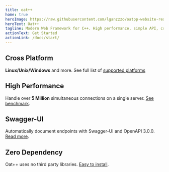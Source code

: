 ```yaml
---
title: oat++
home: true
heroImage: https://raw.githubusercontent.com/lganzzzo/oatpp-website-res/master/logo.png
heroText: Oat++
tagline: Modern Web Framework for C++. High performance, simple API, cross platform, zero dependency.
actionText: Get Started
actionLink: /docs/start/
---
```


<seo/>

<div class="features">
  <div class="feature">
    <h2>Cross Platform</h2>
    <p><b>Linux/Unix/Windows</b> and more. See full list of <a href="/supported-platforms/">supported platforms</a></p>
  </div>
  <div class="feature">
    <h2>High Performance</h2>
    <p>Handle over <b>5 Million</b> simultaneous connections on a single server. <a href="/benchmark/websocket/5-million/">See benchmark</a>.</p>
  </div>
  <div class="feature">
    <h2>Swagger-UI</h2>
    <p>Automatically document endpoints with Swagger-UI and OpenAPI 3.0.0. <a href="/docs/components/api-controller/#endpoint-annotation-and-api-documentation">Read more</a>.</p>
  </div>
  <div class="feature">
    <h2>Zero Dependency</h2>
    <p>Oat++ uses no third party libraries. <a href="/docs/installation/unix-linux/">Easy to install</a>.</p>
  </div>
</div>
